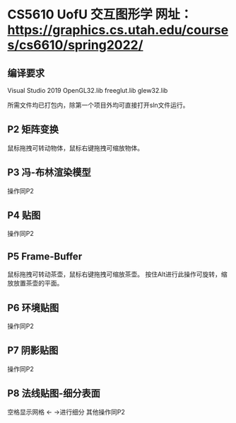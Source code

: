 # CS5610 UofU 交互图形学 网址：https://graphics.cs.utah.edu/courses/cs6610/spring2022/

## 编译要求
Visual Studio 2019
OpenGL32.lib
freeglut.lib
glew32.lib

所需文件均已打包内，除第一个项目外均可直接打开sln文件运行。

## P2 矩阵变换
鼠标拖拽可转动物体，鼠标右键拖拽可缩放物体。

## P3 冯-布林渲染模型
操作同P2

## P4 贴图
操作同P2

## P5 Frame-Buffer
鼠标拖拽可转动茶壶，鼠标右键拖拽可缩放茶壶。
按住Alt进行此操作可旋转，缩放放置茶壶的平面。

## P6 环境贴图
操作同P2

## P7 阴影贴图
操作同P2

## P8 法线贴图-细分表面
空格显示网格 <- ->进行细分 其他操作同P2